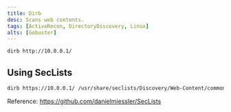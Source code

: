```yaml
---
title: Dirb
desc: Scans web contents.
tags: [ActiveRecon, DirectoryDiscovery, Linux]
alts: [Gobuster]
---
```


```sh
dirb http://10.0.0.1/
```

## Using SecLists

```sh
dirb https://10.0.0.1/ /usr/share/seclists/Discovery/Web-Content/common.txt
```

Reference:
<a href="https://github.com/danielmiessler/SecLists" target="_blank" rel="noopener noreferrer">
    https://github.com/danielmiessler/SecLists
</a>